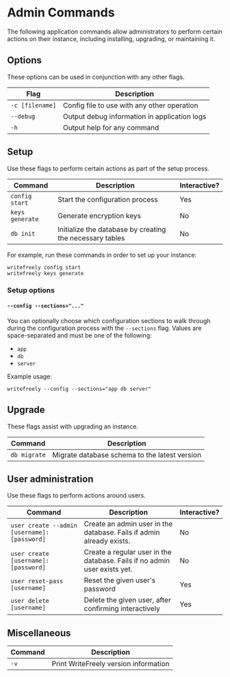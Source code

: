 # Admin Commands

The following application commands allow administrators to perform certain actions on their instance, including installing, upgrading, or maintaining it.

## Options

These options can be used in conjunction with any other flags.

| Flag | Description |
| ---- | ----------- |
| `-c [filename]` | Config file to use with any other operation |
| `--debug` | Output debug information in application logs |
| `-h` | Output help for any command |

## Setup

Use these flags to perform certain actions as part of the setup process.

| Command | Description | Interactive? |
| ------- | ----------- | ------------ |
| `config start` | Start the configuration process | Yes |
| `keys generate` | Generate encryption keys | No |
| `db init` | Initialize the database by creating the necessary tables | No |

For example, run these commands in order to set up your instance:

```
writefreely config start
writefreely keys generate
```

### Setup options

#### `--config --sections="..."`

You can optionally choose which configuration sections to walk through during the configuration process with the `--sections` flag. Values are space-separated and must be one of the following:

* `app`
* `db`
* `server`

Example usage:

```
writefreely --config --sections="app db server"
```

## Upgrade

These flags assist with upgrading an instance.

| Command | Description |
| ------- | ----------- |
| `db migrate` | Migrate database schema to the latest version |

## User administration

Use these flags to perform actions around users.

| Command | Description | Interactive? |
| ------- | ----------- | ------------ |
| `user create --admin [username]:[password]` | Create an admin user in the database. Fails if admin already exists. | No |
| `user create [username]:[password]` | Create a regular user in the database. Fails if no admin user exists yet. | No |
| `user reset-pass [username]` | Reset the given user's password | Yes |
| `user delete [username]` | Delete the given user, after confirming interactively | Yes |

## Miscellaneous

| Command | Description |
| ------- | ----------- |
| `-v` | Print WriteFreely version information |
